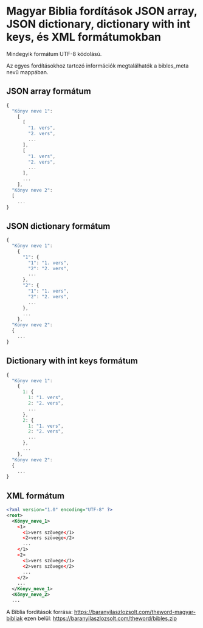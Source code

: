 # Magyar Biblia fordítások JSON array, JSON dictionary, dictionary with int keys, és XML formátumokban

Mindegyik formátum UTF-8 kódolású.

Az egyes fordításokhoz tartozó információk megtalálhatók a bibles_meta nevű mappában.

## JSON array formátum
```javascript
{
  "Könyv neve 1":
    [
      [
        "1. vers",
        "2. vers",
        ...
      ],
      [
        "1. vers",
        "2. vers",
        ...
      ],
      ...
    ],
  "Könyv neve 2":
  [
    ...
}
```

## JSON dictionary formátum
```javascript
{
  "Könyv neve 1":
    {
      "1": {
        "1": "1. vers",
        "2": "2. vers",
        ...
      },
      "2": {
        "1": "1. vers",
        "2": "2. vers",
        ...
      },
      ...
    },
  "Könyv neve 2":
  {
    ...
}
```

## Dictionary with int keys formátum
```javascript
{
  "Könyv neve 1":
    {
      1: {
        1: "1. vers",
        2: "2. vers",
        ...
      },
      2: {
        1: "1. vers",
        2: "2. vers",
        ...
      },
      ...
    },
  "Könyv neve 2":
  {
    ...
}
```

## XML formátum
```xml
<?xml version="1.0" encoding="UTF-8" ?>
<root>
  <Könyv_neve_1>
    <1>
      <1>vers szövege</1>
      <2>vers szövege</2>
      ...
    </1>
    <2>
      <1>vers szövege</1>
      <2>vers szövege</2>
      ...
    </2>
    ...
  </Könyv_neve_1>
  <Könyv_neve_2>
  ...
```

A Biblia fordítások forrása:
https://baranyilaszlozsolt.com/theword-magyar-bibliak
    ezen belül:
https://baranyilaszlozsolt.com/theword/bibles.zip
